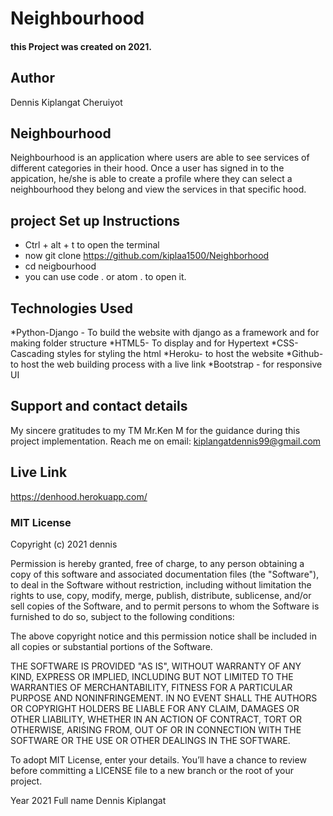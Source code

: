 #   Neighbourhood
#### this Project was created on 2021.
## Author
Dennis Kiplangat Cheruiyot
## Neighbourhood
Neighbourhood is an application where users are able to see services of different categories in their hood. Once a user has signed in to the appication, he/she is able to create a profile where they can select a neighbourhood they belong and view the services in that specific hood. 
## project Set up Instructions
* Ctrl + alt + t to open the terminal
* now git clone https://github.com/kiplaa1500/Neighborhood
* cd neigbourhood
* you can use code . or atom . to open it.


## Technologies Used
*Python-Django - To build the website with django as a framework and for making folder structure
*HTML5- To display and for Hypertext
*CSS- Cascading styles for styling the html
*Heroku- to host the website
*Github- to host the web building process with a live link
*Bootstrap - for responsive UI
## Support and contact details
My sincere gratitudes to my TM  Mr.Ken M for the guidance during this project implementation.
Reach me on email: kiplangatdennis99@gmail.com
## Live Link
https://denhood.herokuapp.com/
### MIT License

Copyright (c) 2021 dennis

Permission is hereby granted, free of charge, to any person obtaining a copy of this software and associated documentation files (the "Software"), to deal in the Software without restriction, including without limitation the rights to use, copy, modify, merge, publish, distribute, sublicense, and/or sell copies of the Software, and to permit persons to whom the Software is furnished to do so, subject to the following conditions:

The above copyright notice and this permission notice shall be included in all copies or substantial portions of the Software.

THE SOFTWARE IS PROVIDED "AS IS", WITHOUT WARRANTY OF ANY KIND, EXPRESS OR IMPLIED, INCLUDING BUT NOT LIMITED TO THE WARRANTIES OF MERCHANTABILITY, FITNESS FOR A PARTICULAR PURPOSE AND NONINFRINGEMENT. IN NO EVENT SHALL THE AUTHORS OR COPYRIGHT HOLDERS BE LIABLE FOR ANY CLAIM, DAMAGES OR OTHER LIABILITY, WHETHER IN AN ACTION OF CONTRACT, TORT OR OTHERWISE, ARISING FROM, OUT OF OR IN CONNECTION WITH THE SOFTWARE OR THE USE OR OTHER DEALINGS IN THE SOFTWARE.

To adopt MIT License, enter your details. You’ll have a chance to review before committing a LICENSE file to a new branch or the root of your project.

Year 
2021
Full name 
Dennis Kiplangat